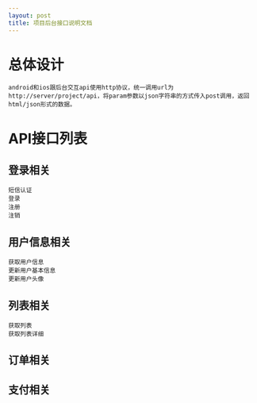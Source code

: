 ```yaml
---
layout: post
title: 项目后台接口说明文档
---
```

# 总体设计
	android和ios跟后台交互api使用http协议，统一调用url为http://server/project/api，将param参数以json字符串的方式传入post调用，返回html/json形式的数据。
	
# API接口列表

## 登录相关
	短信认证
	登录
	注册
	注销
	
## 用户信息相关
	获取用户信息
	更新用户基本信息
	更新用户头像
	
## 列表相关	
	获取列表
	获取列表详细
	
## 订单相关

## 支付相关
